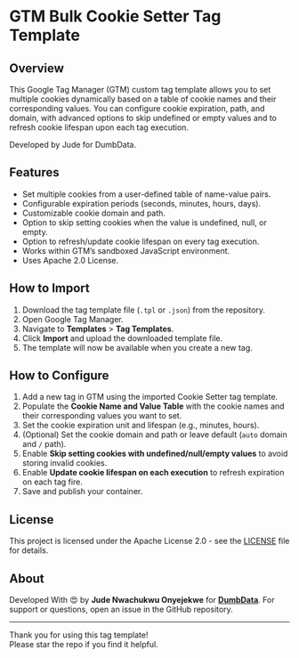 # GTM Bulk Cookie Setter Tag Template

## Overview

This Google Tag Manager (GTM) custom tag template allows you to set multiple cookies dynamically based on a table of cookie names and their corresponding values. You can configure cookie expiration, path, and domain, with advanced options to skip undefined or empty values and to refresh cookie lifespan upon each tag execution.

Developed by Jude for DumbData.

## Features

- Set multiple cookies from a user-defined table of name-value pairs.
- Configurable expiration periods (seconds, minutes, hours, days).
- Customizable cookie domain and path.
- Option to skip setting cookies when the value is undefined, null, or empty.
- Option to refresh/update cookie lifespan on every tag execution.
- Works within GTM’s sandboxed JavaScript environment.
- Uses Apache 2.0 License.

## How to Import

1. Download the tag template file (`.tpl` or `.json`) from the repository.
2. Open Google Tag Manager.
3. Navigate to **Templates** > **Tag Templates**.
4. Click **Import** and upload the downloaded template file.
5. The template will now be available when you create a new tag.

## How to Configure

1. Add a new tag in GTM using the imported Cookie Setter tag template.
2. Populate the **Cookie Name and Value Table** with the cookie names and their corresponding values you want to set.
3. Set the cookie expiration unit and lifespan (e.g., minutes, hours).
4. (Optional) Set the cookie domain and path or leave default (`auto` domain and `/` path).
5. Enable **Skip setting cookies with undefined/null/empty values** to avoid storing invalid cookies.
6. Enable **Update cookie lifespan on each execution** to refresh expiration on each tag fire.
7. Save and publish your container.

## License

This project is licensed under the Apache License 2.0 - see the [LICENSE](LICENSE) file for details.

## About

Developed With 😍 by **Jude Nwachukwu Onyejekwe** for **[DumbData](https://dumbdata.co/)**. For support or questions, open an issue in the GitHub repository.

---

Thank you for using this tag template!  
Please star the repo if you find it helpful.
